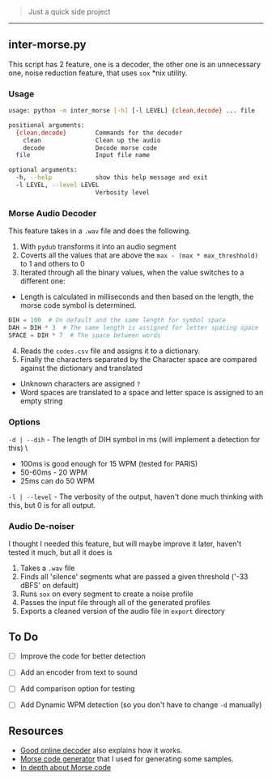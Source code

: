 > Just a quick side project

---------------

## inter-morse.py

This script has 2 feature, one is a decoder, the other one is an unnecessary one, noise reduction feature, that uses `sox` *nix utility.

### Usage

```bash
usage: python -m inter_morse [-h] [-l LEVEL] {clean,decode} ... file

positional arguments:
  {clean,decode}        Commands for the decoder
    clean               Clean up the audio
    decode              Decode morse code
  file                  Input file name

optional arguments:
  -h, --help            show this help message and exit
  -l LEVEL, --level LEVEL
                        Verbosity level
```

### Morse Audio Decoder

This feature takes in a `.wav` file and does the following.

1. With `pydub` transforms it into an audio segment
2. Coverts all the values that are above the `max - (max * max_threshhold)` to 1 and others to 0
3. Iterated through all the binary values, when the value switches to a different one:
- Length is calculated in milliseconds and then based on the length, the morse code symbol is determined.

```python
DIH = 100  # On default and the same length for symbol space
DAH = DIH * 3  # The same length is assigned for letter spacing space
SPACE = DIH * 7  # The space between words
```

4. Reads the `codes.csv` file and assigns it to a dictionary.
5. Finally the characters separated by the Character space are compared against the dictionary and translated
- Unknown characters are assigned `?`
- Word spaces are translated to a space and letter space is assigned to an empty string

### Options

`-d | --dih` - The length of DIH symbol in ms (will implement a detection for this) \

- 100ms is good enough for 15 WPM (tested for PARIS)
- 50-60ms - 20 WPM
- 25ms can do 50 WPM

`-l | --level` - The verbosity of the output, haven't done much thinking with this, but 0 is for all output.

### Audio De-noiser

I thought I needed this feature, but will maybe improve it later, haven't tested it much, but all it does is

1. Takes a `.wav` file
2. Finds all 'silence' segments what are passed a given threshold ('-33 dBFS' on default)
2. Runs `sox` on every segment to create a noise profile
3. Passes the input file through all of the generated profiles
4. Exports a cleaned version of the audio file in `export` directory

## To Do

- [	] Improve the code for better detection
- [	] Add an encoder from text to sound
- [	] Add comparison option for testing
- [ ] Add Dynamic WPM detection (so you don't have to change `-d` manually)


## Resources

- [Good online decoder](https://morsecode.world/international/decoder/audio-decoder-adaptive.html) also explains how it works.
- [Morse code generator](https://morsecode.world/international/translator.html) that I used for generating some samples.
- [In depth about Morse code](https://en.wikipedia.org/wiki/Morse_code#:~:text=For%20instance%2C%20%22Q%22%20in,%22Did%20she%20like%20it.%22)
